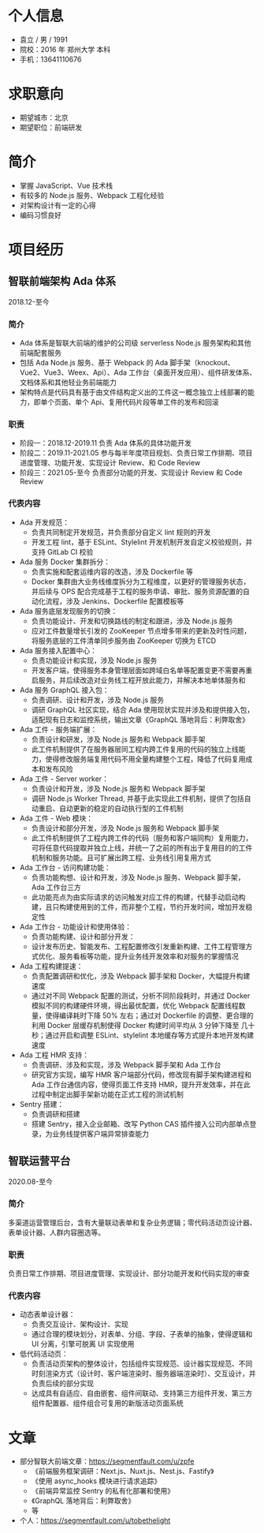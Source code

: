 # 个人信息

* 袁立 / 男 / 1991
* 院校：2016 年 郑州大学 本科
* 手机：13641110676

# 求职意向

* 期望城市：北京
* 期望职位：前端研发
# 简介

* 掌握 JavaScript、Vue 技术栈
* 有较多的 Node.js 服务、Webpack 工程化经验
* 对架构设计有一定的心得
* 编码习惯良好

# 项目经历

## 智联前端架构 Ada 体系

2018.12-至今
### 简介

* Ada 体系是智联大前端的维护的公司级 serverless Node.js 服务架构和其他前端配套服务
* 包括 Ada Node.js 服务、基于 Webpack 的 Ada 脚手架（knockout、Vue2、Vue3、Weex、Api）、Ada 工作台（桌面开发应用）、组件研发体系、文档体系和其他轻业务前端能力
* 架构特点是代码具有基于由文件结构定义出的工件这一概念独立上线部署的能力，即单个页面、单个 Api、复用代码片段等单工件的发布和回滚

### 职责

* 阶段一：2018.12-2019.11 负责 Ada 体系的具体功能开发
* 阶段二：2019.11-2021.05 参与每半年度项目规划、负责日常工作排期、项目进度管理、功能开发、实现设计 Review、和 Code Review
* 阶段三：2021.05-至今 负责部分功能的开发、实现设计 Review 和 Code Review

### 代表内容

* Ada 开发规范：
    * 负责共同制定开发规范，并负责部分自定义 lint 规则的开发
    * 开发工程 lint，基于 ESLint、Stylelint 开发机制开发自定义校验规则，并支持 GitLab CI 校验
* Ada 服务 Docker 集群拆分：
    * 负责实施和配套运维内容的改造，涉及 Dockerfile 等
    * Docker 集群由大业务线维度拆分为工程维度，以更好的管理服务状态，并后续与 OPS 配合完成基于工程的服务申请、审批、服务资源配置的自动化流程，涉及 Jenkins、Dockerfile 配置模板等
* Ada 服务底层发现服务的切换：
    * 负责功能设计、开发和切换路线的制定和跟进，涉及 Node.js 服务
    * 应对工件数量增长引发的 ZooKeeper 节点增多带来的更新及时性问题，将服务底层的工件清单同步服务由 ZooKeeper 切换为 ETCD
* Ada 服务接入配置中心：
    * 负责功能设计和实现，涉及 Node.js 服务
    * 开发客户端，使得服务本身管理层面如跨域白名单等配置变更不需要再重启服务，并后续改造对业务线工程开放此能力，并解决本地单体服务和
* Ada 服务 GraphQL 接入包：
    * 负责调研、设计和开发，涉及 Node.js 服务
    * 调研 GraphQL 社区实现，结合 Ada 使用现状实现并涉及和提供接入包，适配现有日志和监控系统，输出文章《GraphQL 落地背后：利弊取舍》
* Ada 工件 - 服务端扩展：
    * 负责设计和研发，涉及 Node.js 服务和 Webpack 脚手架
    * 此工件机制提供了在服务器层同工程内跨工件复用的代码的独立上线能力，使得修改服务端复用代码不用全量构建整个工程，降低了代码复用成本和发布风险
* Ada 工件 - Server worker：
    * 负责设计和开发，涉及 Node.js 服务和 Webpack 脚手架
    * 调研 Node.js Worker Thread, 并基于此实现此工件机制，提供了包括自动重启、自动更新的稳定的自动执行型的工件机制
* Ada 工件 - Web 模块：
    * 负责设计和部分开发，涉及 Node.js 服务和 Webpack 脚手架
    * 此工件机制提供了工程内跨工件的代码（服务和客户端同构）复用能力，可将任意代码提取并独立上线，并统一了之前的所有出于复用目的的工件机制和服务功能。且可扩展出跨工程、业务线引用复用方式
* Ada 工作台 - 访问构建功能：
    * 负责功能构想、设计和开发，涉及 Node.js 服务、Webpack 脚手架，Ada 工作台三方
    * 此功能亮点为由实际请求的访问触发对应工件的构建，代替手动启动构建，且只构建使用到的工件，而非整个工程，节约开发时间，增加开发稳定性
* Ada 工作台 - 功能设计和使用体验：
    * 负责功能构建、设计和部分开发：
    * 设计发布历史、智能发布、工程配置修改引发重新构建、工件工程管理方式优化、服务看板等功能，提升业务线开发效率和对服务的掌握情况
* Ada 工程构建提速：
    * 负责配置调研和优化，涉及 Webpack 脚手架和 Docker，大幅提升构建速度
    * 通过对不同 Webpack 配置的测试，分析不同阶段耗时，并通过 Docker 模拟不同的构建硬件环境，得出最优配置，优化 Webpack 配置线程数量，使得编译耗时下降 50% 左右；通过对 Dockerfile 的调整、更合理的利用 Docker 层缓存机制使得 Docker 构建时间平均从 3 分钟下降至 几十秒；通过开启和调整 ESLint、stylelint 本地缓存等方式提升本地开发构建速度
* Ada 工程 HMR 支持：
    * 负责调研、涉及和实现，涉及 Webpack 脚手架和 Ada 工作台
    * 研究官方实现，编写 HMR 客户端部分代码，修改现有脚手架构建进程和 Ada 工作台通信内容，使得页面工件支持 HMR，提升开发效率，并在此过程中制定出脚手架新功能在正式工程的测试机制
* Sentry 搭建：
    * 负责调研和搭建
    * 搭建 Sentry，接入企业邮箱、改写 Python CAS 插件接入公司内部单点登录，为业务线提供客户端异常排查能力

## 智联运营平台

2020.08-至今

### 简介

多渠道运营管理后台，含有大量联动表单和复杂业务逻辑；零代码活动页设计器、表单设计器、人群内容圈选等。

### 职责

负责日常工作排期、项目进度管理、实现设计、部分功能开发和代码实现的审查

### 代表内容

* 动态表单设计器：
    * 负责交互设计、架构设计、实现
    * 通过合理的模块划分，对表单、分组、字段、子表单的抽象，使得逻辑和 UI 分离，引擎可脱离 UI 实现使用
* 低代码活动页：
    * 负责活动页架构的整体设计，包括组件实现规范、设计器实现规范、不同时刻渲染方式（设计时、客户端渲染时、服务器端渲染时）、交互设计，并负责后续的部分实现
    * 达成具有自适应、自由嵌套、组件间联动、支持第三方组件开发、第三方组件配置器、组件组合可复用的新版活动页面系统

# 文章

* 部分智联大前端文章：https://segmentfault.com/u/zpfe
    * 《前端服务框架调研：Next.js、Nuxt.js、Nest.js、Fastify》
    * 《使用 async_hooks 模块进行请求追踪》
    * 《前端异常监控 Sentry 的私有化部署和使用》
    * 《GraphQL 落地背后：利弊取舍》
    * 等
* 个人：https://segmentfault.com/u/tobethelight